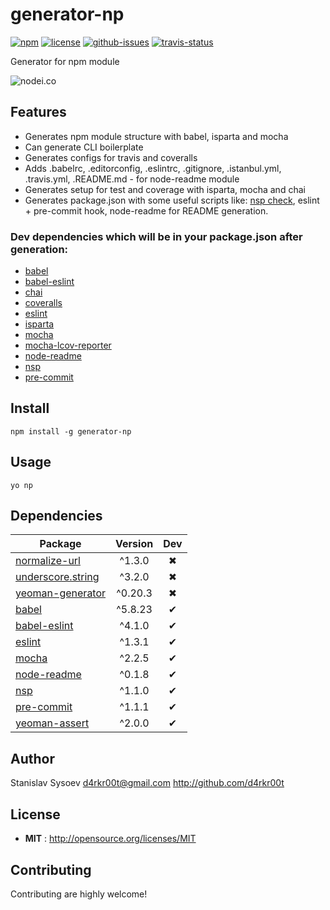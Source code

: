 # generator-np

[![npm](https://img.shields.io/npm/v/generator-np.svg)](https://www.npmjs.com/package/generator-np)
[![license](https://img.shields.io/npm/l/generator-np.svg)](http://opensource.org/licenses/MIT)
[![github-issues](https://img.shields.io/github/issues/d4rkr00t/generator-np.svg)](https://github.com/d4rkr00t/generator-np/issues)
[![travis-status](https://img.shields.io/travis/d4rkr00t/generator-np.svg)](https://travis-ci.org/d4rkr00t/generator-np)

Generator for npm module

![nodei.co](https://nodei.co/npm/generator-np.png?downloads=true&downloadRank=true&stars=true)

## Features
* Generates npm module structure with babel, isparta and mocha
* Can generate CLI boilerplate
* Generates configs for travis and coveralls
* Adds .babelrc, .editorconfig, .eslintrc, .gitignore, .istanbul.yml, .travis.yml, .README.md - for node-readme module
* Generates setup for test and coverage with isparta, mocha and chai
* Generates package.json with some useful scripts like: [nsp check](https://www.npmjs.com/package/nsp), eslint + pre-commit hook, node-readme for README generation.

### Dev dependencies which will be in your package.json after generation:
* [babel](https://www.npmjs.com/babel)
* [babel-eslint](https://www.npmjs.com/babel-eslint)
* [chai](https://www.npmjs.com/chai)
* [coveralls](https://www.npmjs.com/coveralls)
* [eslint](https://www.npmjs.com/eslint)
* [isparta](https://www.npmjs.com/isparta)
* [mocha](https://www.npmjs.com/mocha)
* [mocha-lcov-reporter](https://www.npmjs.com/mocha-lcov-reporter)
* [node-readme](https://www.npmjs.com/node-readme)
* [nsp](https://www.npmjs.com/nsp)
* [pre-commit](https://www.npmjs.com/pre-commit)

## Install

```
npm install -g generator-np
```

## Usage

```
yo np
```

## Dependencies

Package | Version | Dev
--- |:---:|:---:
[normalize-url](https://www.npmjs.com/package/normalize-url) | ^1.3.0 | ✖
[underscore.string](https://www.npmjs.com/package/underscore.string) | ^3.2.0 | ✖
[yeoman-generator](https://www.npmjs.com/package/yeoman-generator) | ^0.20.3 | ✖
[babel](https://www.npmjs.com/package/babel) | ^5.8.23 | ✔
[babel-eslint](https://www.npmjs.com/package/babel-eslint) | ^4.1.0 | ✔
[eslint](https://www.npmjs.com/package/eslint) | ^1.3.1 | ✔
[mocha](https://www.npmjs.com/package/mocha) | ^2.2.5 | ✔
[node-readme](https://www.npmjs.com/package/node-readme) | ^0.1.8 | ✔
[nsp](https://www.npmjs.com/package/nsp) | ^1.1.0 | ✔
[pre-commit](https://www.npmjs.com/package/pre-commit) | ^1.1.1 | ✔
[yeoman-assert](https://www.npmjs.com/package/yeoman-assert) | ^2.0.0 | ✔


## Author

Stanislav Sysoev <d4rkr00t@gmail.com> http://github.com/d4rkr00t

## License

 - **MIT** : http://opensource.org/licenses/MIT

## Contributing

Contributing are highly welcome!
